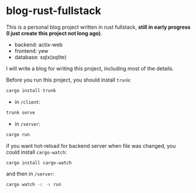 # blog-rust-fullstack
This is a personal blog project written in rust fullstack, **still in early progress (I just create this project not long ago)**.  
- backend: actix-web
- frontend: yew
- database: sqlx(sqlite)

I will write a blog for writing this project, including most of the details.

Before you run this project, you should install `trunk`:  

```bash
cargo install trunk
```

- in `/client`:  

```bash
trunk serve
```

- in `/server`:  

```bash
cargo run
```

if you want hot-reload for backend server when file was changed, you could install `cargo-watch`:  

```bash
cargo install cargo-watch
```  

and then in `/server`:  

```bash
cargo watch -c -x run
```